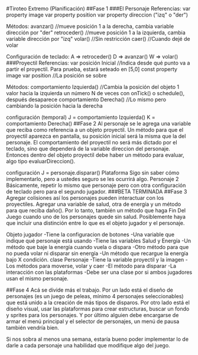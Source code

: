 #Tiroteo Extremo (Planificación)
##Fase 1
###El Personaje
Referencias:
var property image
var property position
var property direccion ("izq" o "der")

Métodos:
avanzar() //mueve posición 1 a la derecha, cambia variable dirección por "der"
retroceder() //mueve posición 1 a la izquierda, cambia variable dirección por "izq"
volar() //Sin restricción
caer() //Cuando dejé de volar

Configuración de teclado:
A => retroceder()
D => avanzar()
W => volar()
###Proyectil
Referencias:
var posición Inicial //Indica desde qué punto va a partir el proyectil. Para prueba, estará seteado en [5,0]
const property image
var position //La posición se sobre

Métodos:
comportamiento Izquierda() //Cambia la posición del objeto 1 valor hacia la izquierda un número N de veces con onTick() o schedule(), después desaparece
comportamiento Derecha() //Lo mismo pero cambiando la posición hacia la derecha

configuración (temporal)
J = comportamiento Izquierda()
K = comportamiento Derecha()
##Fase 2
Al personaje se le agrega una variable que reciba como referencia a un objeto proyectil.
Un método para que el proyectil aparezca en pantalla, su posición inicial será la misma que la del personaje.
El comportamiento del proyectil no será más dictado por el teclado, sino que dependerá de la variable direccion del personaje. Entonces dentro del objeto proyectil debe haber un método para evaluar, algo tipo evaluarDireccion().

configuración
J = personaje.disparar()
Plataforma
Sigo sin saber cómo implementarlo, pero a ustedes seguro se les ocurrirá algo.
Personaje 2
Básicamente, repetir lo mismo que personaje pero con otra configuración de teclado pero para el segundo jugador.
###BETA TERMINADA
##Fase 3
Agregar colisiones así los personajes pueden interactuar con los proyectiles. Agregar una variable de salud, otra de energía y un método para que reciba daño(). Por lo tanto, también un método que haga Fin Del Juego cuando uno de los personajes quede sin salud.
Posiblemente haya que incluir una distinción entre lo que es el objeto jugador y el personaje.

Objeto jugador
-Tiene la configuracion de botones
-Una variable que indique qué personaje está usando
-Tiene las variables Salud y Energía
-Un método que baje la energía cuando vuela o dispara
-Otro método para que no pueda volar ni disparar sin energía
-Un método que recargue la energía bajo X condición.
clase Personaje
-Tiene la variable proyectil y la imagen
-Los métodos para moverse, volar y caer
-El método para disparar
-La interacción con las plataformas
-Debe ser una clase por si ambos jugadores usan el mismo personaje.


##Fase 4
Acá se divide más el trabajo. Por un lado está el diseño de personajes (es un juego de peleas, mínimo 4 personajes seleccionables) que está unido a la creación de más tipos de disparos. Por otro lado está el diseño visual, usar las plataformas para crear estructuras, buscar un fondo y sprites para los personajes. Y por último alguien debe encargarse de armar el menú principal y el selector de personajes, un menú de pausa también vendría bien.


Si nos sobra al menos una semana, estaría bueno poder implementar lo de darle a cada personaje una habilidad que modifique algo del juego.
